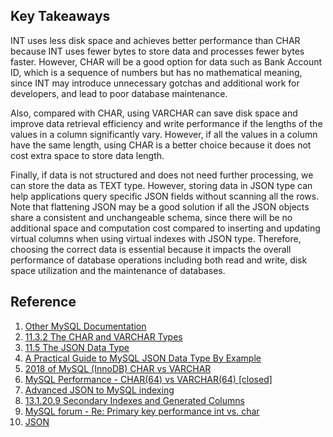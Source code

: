 ## Key Takeaways
INT uses less disk space and achieves better performance than CHAR because INT uses fewer bytes to store data and processes fewer bytes faster. However, CHAR will be a good option for data such as Bank Account ID, which is a sequence of numbers but has no mathematical meaning, since INT may introduce unnecessary gotchas and additional work for developers, and lead to poor database maintenance.

Also, compared with CHAR, using VARCHAR can save disk space and improve data retrieval efficiency and write performance if the lengths of the values in a column significantly vary. However, if all the values in a column have the same length, using CHAR is a better choice because it does not cost extra space to store data length.

Finally, if data is not structured and does not need further processing, we can store the data as TEXT type. However, storing data in JSON type can help applications query specific JSON fields without scanning all the rows. Note that flattening JSON may be a good solution if all the JSON objects share a consistent and unchangeable schema, since there will be no additional space and computation cost compared to inserting and updating virtual columns when using virtual indexes with JSON type. Therefore, choosing the correct data is essential because it impacts the overall performance of database operations including both read and write, disk space utilization and the maintenance of databases.

## Reference
1. [Other MySQL Documentation](https://dev.mysql.com/doc/index-other.html)
2. [11.3.2 The CHAR and VARCHAR Types](https://dev.mysql.com/doc/refman/8.0/en/char.html)
3. [11.5 The JSON Data Type](https://dev.mysql.com/doc/refman/8.0/en/json.html)
4. [A Practical Guide to MySQL JSON Data Type By Example](https://www.mysqltutorial.org/mysql-json/)
5. [2018 of MySQL (InnoDB) CHAR vs VARCHAR](https://dba.stackexchange.com/questions/226502/2018-of-mysql-innodb-char-vs-varchar)
6. [MySQL Performance - CHAR(64) vs VARCHAR(64) [closed]](https://stackoverflow.com/questions/26558094/mysql-performance-char64-vs-varchar64)
7. [Advanced JSON to MySQL indexing](https://www.percona.com/blog/2015/03/10/advanced-json-to-mysql-indexing-aggregation-highly-complex-json-documents/)
8. [13.1.20.9 Secondary Indexes and Generated Columns](https://dev.mysql.com/doc/refman/8.0/en/create-table-secondary-indexes.html)
9. [MySQL forum - Re: Primary key performance int vs. char](https://forums.mysql.com/read.php?21,36252,36263)
10. [JSON](https://www.json.org/json-en.html)
